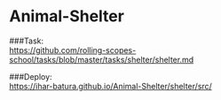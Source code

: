# Animal-Shelter

###Task:  
https://github.com/rolling-scopes-school/tasks/blob/master/tasks/shelter/shelter.md  

###Deploy:  
https://ihar-batura.github.io/Animal-Shelter/shelter/src/
